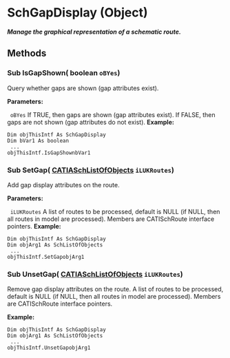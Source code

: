 # SchGapDisplay (Object)

**_Manage the graphical representation of a schematic route._**

## Methods

### Sub **IsGapShown**( boolean  `oBYes`)

Query whether gaps are shown (gap attributes exist).

**Parameters:**

` oBYes`      If TRUE, then gaps are shown (gap attributes exist). If FALSE, then gaps are not shown (gap attributes do not exist).
**Example:**

```VBScript
Dim objThisIntf As SchGapDisplay
Dim bVar1 As boolean
 ...
objThisIntf.IsGapShownbVar1

```

### Sub **SetGap**( [CATIASchListOfObjects](../CATSchPlatformInterfaces/interface_SchListOfObjects_53274.md)  `iLUKRoutes`)

Add gap display attributes on the route.

**Parameters:**

` iLUKRoutes`      A list of routes to be processed, default is NULL (if NULL, then all routes in model are processed). Members are CATISchRoute interface pointers.
**Example:**

```VBScript
Dim objThisIntf As SchGapDisplay
Dim objArg1 As SchListOfObjects
 ...
objThisIntf.SetGapobjArg1

```

### Sub **UnsetGap**( [CATIASchListOfObjects](../CATSchPlatformInterfaces/interface_SchListOfObjects_53274.md)  `iLUKRoutes`)

Remove gap display attributes on the route. A list of routes to be processed, default is NULL (if NULL, then all routes in model are processed). Members are CATISchRoute interface pointers.

**Example:**

```VBScript
Dim objThisIntf As SchGapDisplay
Dim objArg1 As SchListOfObjects
 ...
objThisIntf.UnsetGapobjArg1

```